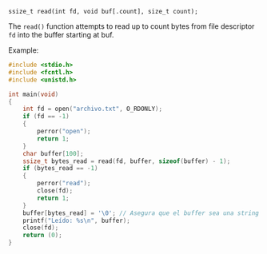 `ssize_t read(int fd, void buf[.count], size_t count);`

The `read()` function attempts to read up to count bytes from file descriptor `fd` into the buffer starting at buf.

Example:
```c
#include <stdio.h>
#include <fcntl.h>
#include <unistd.h>

int main(void)
{
    int fd = open("archivo.txt", O_RDONLY);
    if (fd == -1)
    {
        perror("open");
        return 1;
    }
    char buffer[100];
    ssize_t bytes_read = read(fd, buffer, sizeof(buffer) - 1);
    if (bytes_read == -1)
    {
        perror("read");
        close(fd);
        return 1;
    }
    buffer[bytes_read] = '\0'; // Asegura que el buffer sea una string válida
    printf("Leído: %s\n", buffer);
    close(fd);
    return (0);
}
```